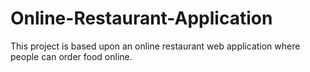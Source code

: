# Online-Restaurant-Application
This project is based upon an online restaurant web application where people can order food online.
